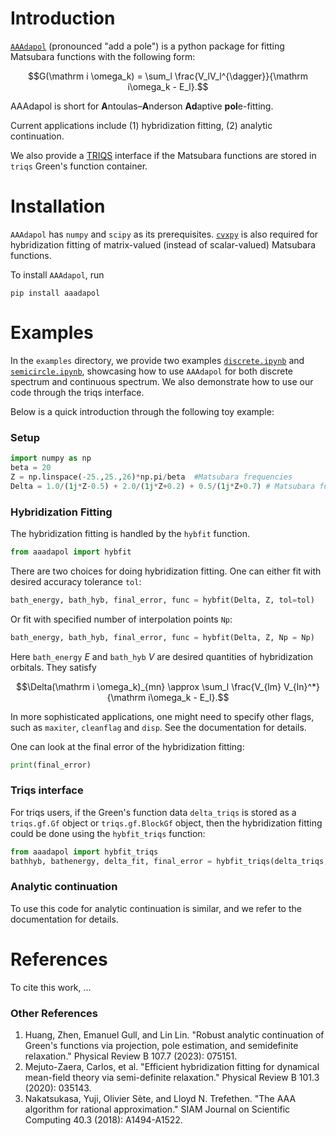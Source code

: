# Introduction
[`AAAdapol`](https://github.com/Hertz4/AAAdapol) (pronounced "add a pole") is a python package for fitting Matsubara functions with the following form:
```math
G(\mathrm i \omega_k) = \sum_l \frac{V_lV_l^{\dagger}}{\mathrm i\omega_k - E_l}.
```
AAAdapol is short for **A**ntoulas–**A**nderson **Ad**aptive **pol**e-fitting. 

Current applications include
(1) hybridization fitting, (2) analytic continuation.

We also provide a [TRIQS](https://triqs.github.io/) interface if the Matsubara functions are stored in `triqs` Green's function container.

# Installation
`AAAdapol` has `numpy` and `scipy` as its prerequisites. [`cvxpy`](https://www.cvxpy.org/) is also required for hybridization fitting of matrix-valued (instead of scalar-valued) Matsubara functions.

To install `AAAdapol`, run
```terminal
pip install aaadapol
```


# Examples
In the `examples` directory, we provide two examples [`discrete.ipynb`](https://github.com/Hertz4/AAAdapol/blob/main/example/discrete.ipynb) and [`semicircle.ipynb`](https://github.com/Hertz4/AAAdapol/blob/main/example/semicircle.ipynb), showcasing how to use `AAAdapol` for both discrete spectrum and continuous spectrum. We also demonstrate how to use our code through the triqs interface.

Below is a quick introduction through the following toy example:
### Setup
```python
import numpy as np
beta = 20
Z = np.linspace(-25.,25.,26)*np.pi/beta  #Matsubara frequencies
Delta = 1.0/(1j*Z-0.5) + 2.0/(1j*Z+0.2) + 0.5/(1j*Z+0.7) # Matsubara functions on these frequencies
```

### Hybridization Fitting
The hybridization fitting is handled by the `hybfit` function.
```python
from aaadapol import hybfit
```
There are two choices for doing hybridization fitting. One can either fit with desired accuracy tolerance `tol`:
```python
bath_energy, bath_hyb, final_error, func = hybfit(Delta, Z, tol=tol)
```
Or fit with specified number of interpolation points `Np`:
```python
bath_energy, bath_hyb, final_error, func = hybfit(Delta, Z, Np = Np)
```
Here `bath_energy` $E$ and `bath_hyb` $V$ are desired quantities of hybridization orbitals. They satisfy

```math
\Delta(\mathrm i \omega_k)_{mn} \approx \sum_l \frac{V_{lm} V_{ln}^*}{\mathrm i\omega_k - E_l}.
```

In more sophisticated applications, one might need to specify other flags, such as `maxiter`, `cleanflag` and `disp`. See the documentation for details.

One can look at the final error of the hybridization fitting:

```python
print(final_error)
```
### Triqs interface

For triqs users, if the Green's function data `delta_triqs` is stored as a `triqs.gf.Gf` object or `triqs.gf.BlockGf` object, then the hybridization fitting could be done using the `hybfit_triqs` function:
```python
from aaadapol import hybfit_triqs
bathhyb, bathenergy, delta_fit, final_error = hybfit_triqs(delta_triqs, tol=tol, debug=True)
```

### Analytic continuation

To use this code for analytic continuation is similar, and we refer to the documentation for details.

# References
To cite this work, ...
### Other References
1. Huang, Zhen, Emanuel Gull, and Lin Lin. "Robust analytic continuation of Green's functions via projection, pole estimation, and semidefinite relaxation." Physical Review B 107.7 (2023): 075151.
2. Mejuto-Zaera, Carlos, et al. "Efficient hybridization fitting for dynamical mean-field theory via semi-definite relaxation." Physical Review B 101.3 (2020): 035143.
3. Nakatsukasa, Yuji, Olivier Sète, and Lloyd N. Trefethen. "The AAA algorithm for rational approximation." SIAM Journal on Scientific Computing 40.3 (2018): A1494-A1522.
